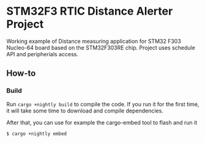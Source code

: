 # STM32F3 RTIC Distance Alerter Project

Working example of Distance measuring application for STM32 F303 Nucleo-64 board based on the STM32F303RE chip. Project uses schedule API and peripherials access.

## How-to

### Build

Run `cargo +nightly build` to compile the code. If you run it for the first time, it will take some time to download and compile dependencies.

After that, you can use for example the cargo-embed tool to flash and run it

```bash
$ cargo +nightly embed
```


